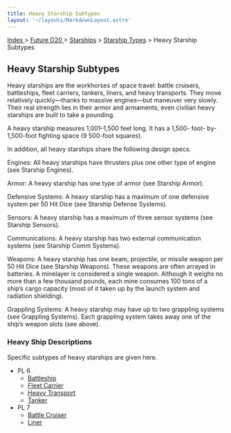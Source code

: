 ```yaml
---
title: Heavy Starship Subtypes
layout: '~/layouts/MarkdownLayout.astro'
---
```


[ Index ](/) > [ Future D20 ](/future.d20.srd) > [Starships](/future.d20.srd/starships) > [Starship Types](/future.d20.srd/starships/starship) > Heavy Starship Subtypes

## Heavy Starship Subtypes

Heavy starships are the workhorses of space travel: battle cruisers,
battleships, fleet carriers, tankers, liners, and heavy transports. They move
relatively quickly—thanks to massive engines—but maneuver very slowly. Their
real strength lies in their armor and armaments; even civilian heavy starships
are built to take a pounding.

A heavy starship measures 1,001–1,500 feet long. It has a 1,500- foot-
by-1,500-foot fighting space (9 500-foot squares).

In addition, all heavy starships share the following design specs.

Engines: All heavy starships have thrusters plus one other type of engine (see
Starship Engines).

Armor: A heavy starship has one type of armor (see Starship Armor).

Defensive Systems: A heavy starship has a maximum of one defensive system per
50 Hit Dice (see Starship Defense Systems).

Sensors: A heavy starship has a maximum of three sensor systems (see Starship
Sensors).

Communications: A heavy starship has two external communication systems (see
Starship Comm Systems).

Weapons: A heavy starship has one beam, projectile, or missile weapon per 50
Hit Dice (see Starship Weapons). These weapons are often arrayed in batteries.
A minelayer is considered a single weapon. Although it weighs no more than a
few thousand pounds, each mine consumes 100 tons of a ship’s cargo capacity
(most of it taken up by the launch system and radiation shielding).

Grappling Systems: A heavy starship may have up to two grappling systems (see
Grappling Systems). Each grappling system takes away one of the ship’s weapon
slots (see above).

### Heavy Ship Descriptions

Specific subtypes of heavy starships are given here.

  * PL 6
    * [Battleship](/future.d20.srd/starships/starship.types/heavy.starship.subtypes/battleship)
    * [Fleet Carrier](/future.d20.srd/starships/starship.types/heavy.starship.subtypes/fleet.carrier)
    * [Heavy Transport](/future.d20.srd/starships/starship.types/heavy.starship.subtypes/heavy.transport)
    * [Tanker](/future.d20.srd/starships/starship.types/heavy.starship.subtypes/tanker)
  * PL 7
    * [Battle Cruiser](/future.d20.srd/starships/starship.types/heavy.starship.subtypes/battle.cruiser)
    * [Liner](/future.d20.srd/starships/starship.types/heavy.starship.subtypes/liner)

